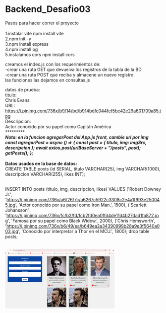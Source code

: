 # Backend_Desafio03
Pasos para hacer correr el proyecto<br><br>
   1.instalar vite npm install vite<br>
   2.npm init -y<br>
   3.npm install express<br>
   4.npm install pg<br>
   5.instalamos cors npm install cors<br>

creamos el index.js  con los requerimientos de:<br>
-crear una ruta GET que devuelva los registros de la tabla de la BD<br>
-crear una ruta POST que reciba y almacene un nuevo registro.<br>
las funciones las dejamos en consultas.js

datos de prueba:<br>
titulo:<br>
Chris Evans<br>
URL:<br>
https://i.pinimg.com/736x/b9/14/bd/b914bdfc044fef5bc42e29a601709a85.jpg<br>
Descripcion:<br>
Actor conocido por su papel como Capitán América<br>
********************************************************************<br>
Nota: en la funcion agregarPost del App.js front, cambie url por img<br>
  const agregarPost = async () => {
    const post = { titulo, img: imgSrc, descripcion };
    await axios.post(urlBaseServer + "/posts", post);
    getPosts();
  };<br>***********************************************************<br>
  __Datos usados en la base de datos:__<br>
CREATE TABLE posts (id SERIAL, titulo VARCHAR(25), img VARCHAR(1000),
 descripcion VARCHAR(255), likes INT);<br><br>

 INSERT INTO posts (titulo, img, descripcion, likes) VALUES
('Robert Downey Jr.', 'https://i.pinimg.com/736x/a6/26/7c/a6267c5922c3308c2e4a1f993e250045.jpg', 'Actor conocido por su papel como Iron Man.', 1500),
('Scarlett Johansson', 'https://i.pinimg.com/736x/fc/b2/fd/fcb2fd0ea0ffd4de11d4b27dad1fa872.jpg', 'Famosa por su papel como Black Widow.', 2000),
('Chris Hemsworth', 'https://i.pinimg.com/736x/b6/49/ea/b649ea2a34390999b28a9e3f5640a003.jpg', 'Conocido por interpretar a Thor en el MCU.', 1800);
drop table posts;
<br><br>


<img src="https://github.com/lalotronic/Backend_Desafio03/blob/main/likeme.png" alt="Front likeme" width="70%">

  
